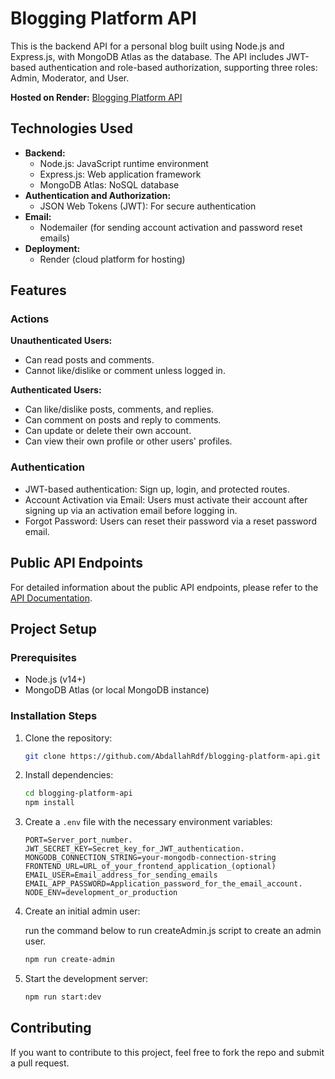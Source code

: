 # Blogging Platform API

This is the backend API for a personal blog built using Node.js and Express.js, with MongoDB Atlas as the database. The API includes JWT-based authentication and role-based authorization, supporting three roles: Admin, Moderator, and User.

**Hosted on Render:** [Blogging Platform API](https://blogging-platform-api-uhuy.onrender.com)

## Technologies Used

* **Backend:**
  * Node.js: JavaScript runtime environment
  * Express.js: Web application framework
  * MongoDB Atlas: NoSQL database
* **Authentication and Authorization:**
  * JSON Web Tokens (JWT): For secure authentication
* **Email:**
  * Nodemailer (for sending account activation and password reset emails)
* **Deployment:**
  * Render (cloud platform for hosting)


## Features

### Actions

**Unauthenticated Users:**

* Can read posts and comments.
* Cannot like/dislike or comment unless logged in.

**Authenticated Users:**

* Can like/dislike posts, comments, and replies.
* Can comment on posts and reply to comments.
* Can update or delete their own account.
* Can view their own profile or other users' profiles.

### Authentication

* JWT-based authentication: Sign up, login, and protected routes.
* Account Activation via Email: Users must activate their account after signing up via an activation email before logging in.
* Forgot Password: Users can reset their password via a reset password email.

## Public API Endpoints

For detailed information about the public API endpoints, please refer to the [API Documentation](publicEndpointsDoc.md).

## Project Setup

### Prerequisites

* Node.js (v14+)
* MongoDB Atlas (or local MongoDB instance)

### Installation Steps

1. Clone the repository:

   ```bash
   git clone https://github.com/AbdallahRdf/blogging-platform-api.git
   ```

2. Install dependencies:

   ```bash
   cd blogging-platform-api
   npm install
   ```

3. Create a `.env` file with the necessary environment variables:

   ```
   PORT=Server_port_number.
   JWT_SECRET_KEY=Secret_key_for_JWT_authentication.
   MONGODB_CONNECTION_STRING=your-mongodb-connection-string
   FRONTEND_URL=URL_of_your_frontend_application_(optional)
   EMAIL_USER=Email_address_for_sending_emails
   EMAIL_APP_PASSWORD=Application_password_for_the_email_account.
   NODE_ENV=development_or_production
   ```

4. Create an initial admin user:

    run the command below to run createAdmin.js script to create an admin user.

   ```bash
   npm run create-admin
   ```

5. Start the development server:

   ```bash
   npm run start:dev
   ```

## Contributing

If you want to contribute to this project, feel free to fork the repo and submit a pull request.

